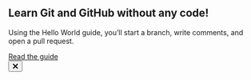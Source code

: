 <html>
<div class="width-full container">
    <div class="width-full mx-auto shelf-content">
      <h2 class="shelf-title">Learn Git and GitHub without any code!</h2>
      <p class="shelf-lead">
          Using the Hello World guide, you’ll start a branch, write comments, and open a pull request.
      </p>
      <a class="btn btn-primary shelf-cta" target="_blank" data-hydro-click="{&quot;event_type&quot;:&quot;repository.click&quot;,&quot;payload&quot;:{&quot;target&quot;:&quot;READ_GUIDE&quot;,&quot;repository_id&quot;:173229038,&quot;client_id&quot;:&quot;1996634728.1553146873&quot;,&quot;originating_request_id&quot;:&quot;CE82:5F25:1CEBCC9:2A142CA:5D9C5073&quot;,&quot;originating_url&quot;:&quot;https://github.com/rcllong/person_learn/tree/master&quot;,&quot;referrer&quot;:&quot;https://github.com/rcllong/person_learn/new/master&quot;,&quot;user_id&quot;:38197768}}" data-hydro-click-hmac="8a3e03d45af13749df10e4248fc07ec361a7c9d99d7efd837549edf0e5422a9a" href="https://guides.github.com/activities/hello-world/">Read the guide</a>
    </div>
    <!-- '"` --><!-- </textarea></xmp> --><form class="shelf-dismiss js-notice-dismiss" action="/dashboard/dismiss_bootcamp" accept-charset="UTF-8" method="post"><input name="utf8" type="hidden" value="✓"><input type="hidden" name="_method" value="delete"><input type="hidden" name="authenticity_token" value="F4OPd0WdfkpSEQq58spOruEhCmuKew3YX1Nlrpj3TLXW0JBeYCvKt+c2E7eydep9gJDR19P/BTugZZifDo6urw==">
      <button name="button" type="submit" class="mr-1 close-button tooltipped tooltipped-w" aria-label="Hide this notice forever" data-hydro-click="{&quot;event_type&quot;:&quot;repository.click&quot;,&quot;payload&quot;:{&quot;target&quot;:&quot;DISMISS_BANNER&quot;,&quot;repository_id&quot;:173229038,&quot;client_id&quot;:&quot;1996634728.1553146873&quot;,&quot;originating_request_id&quot;:&quot;CE82:5F25:1CEBCC9:2A142CA:5D9C5073&quot;,&quot;originating_url&quot;:&quot;https://github.com/rcllong/person_learn/tree/master&quot;,&quot;referrer&quot;:&quot;https://github.com/rcllong/person_learn/new/master&quot;,&quot;user_id&quot;:38197768}}" data-hydro-click-hmac="97474e11f113f73641db6377a5b8dfc7bfe8a5be58b02110da5d7ff843206063">
        <svg aria-label="Hide this notice forever" class="octicon octicon-x v-align-text-top" viewBox="0 0 12 16" version="1.1" width="12" height="16" role="img"><path fill-rule="evenodd" d="M7.48 8l3.75 3.75-1.48 1.48L6 9.48l-3.75 3.75-1.48-1.48L4.52 8 .77 4.25l1.48-1.48L6 6.52l3.75-3.75 1.48 1.48L7.48 8z"></path></svg>
</button></form>  </div>
</html>
